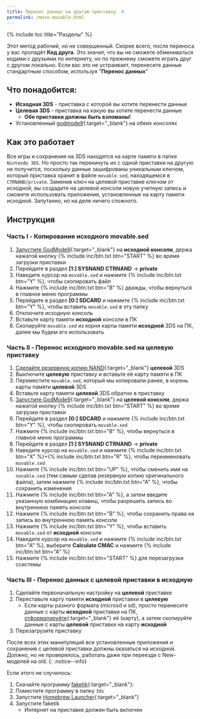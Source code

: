 ```yaml
---
title: Перенос данных на другую приставку  #
permalink: /move-movable.html
---
```

{% include toc title="Разделы" %}

Этот метод рабочий, но не совершенный. Скорее всего, после переноса у вас пропадёт **Код друга**. Это значит, что вы не сможете обмениваться кодами с друзьями по интернету, но по прежнему сможете играть друг с другом локально. Если вас это не устраивает, перенесите данные стандартным способом, используя "**Перенос данных**"

## Что понадобится: 

- **Исходная 3DS** - приставка с которой вы хотите перенести данные
- **Целевая 3DS** - приставка на какую вы хотите перенести данные
	- **Обе приставки должны быть взломаны!** 
- Установленный [godmode9](/godmode9-usage#установка-или-обновление-godmode9){:target="_blank"} на обеих консолях

## Как это работает

Все игры и сохранения на 3DS находятся на карте памяти в папке `Nintendo 3DS`. Но просто так перекинуть их с одной приставки на другую не получится, поскольку данные зашифрованы уникальным ключом, который приставка хранит в файле `movable.sed`, находящемся в `CTRNAND/private`. Заменив ключ на целевой приставке ключом от исходной, вы создадите на целевой консоли новую учетную запись и сможете использовать приложения, установленные на карту памяти исходной. Запутанно, но на деле ничего сложного. 

## Инструкция 

### Часть I - Копирование исходного movable.sed

1. [Запустите GodMode9](/godmode9-usage#запуск-godmode9){:target="_blank"} на **исходной консоли**, держа нажатой кнопку {% include inc/btn.txt btn="START" %} во время загрузки приставки
1. Перейдите в раздел **[1:] SYSNAND CTRNAND** -> **private** 
1. Наведите курсор на `movable.sed` и нажмите {% include inc/btn.txt btn="Y" %}, чтобы скопировать файл
1. Нажмите {% include inc/btn.txt btn="B" %} дважды, чтобы вернуться в главное меню программы
1. Перейдите в раздел **[0:] SDCARD** и нажмите {% include inc/btn.txt btn="Y" %}, чтобы вставить `movable.sed` в эту папку
1. Отключите исходную консоль 
1. Вставьте карту памяти **исходной** консоли в ПК
1. Скопируйте `movable.sed` из корня карты памяти **исходной** 3DS на ПК, далее мы будем его использовать 

### Часть II - Перенос исходного movable.sed на целевую приставку 

1. [Сделайте резервную копию NAND](godmode9-usage#создание-резервной-копии-бекап-sysnand){:target="_blank"} **целевой** 3DS
1. Выключите **целевую** приставку и вставьте её карту памяти в ПК 
1. Переместите `movable.sed`, который мы копировали ранее, в корень карты памяти **целевой** 3DS
1. Вставьте карту памяти **целевой** 3DS обратно в приставку 
1. [Запустите GodMode9](/godmode9-usage#запуск-godmode9){:target="_blank"} на **целевой консоли**, держа нажатой кнопку {% include inc/btn.txt btn="START" %} во время загрузки приставки
1. Перейдите в раздел **[0:] SDCARD** и нажмите {% include inc/btn.txt btn="Y" %}, чтобы скопировать `movable.sed`
1. Нажмите {% include inc/btn.txt btn="B" %}, чтобы вернуться в главное меню программы
1. Перейдите в раздел **[1:] SYSNAND CTRNAND** -> **private** 
1. Наведите курсор на `movable.sed` и нажмите {% include inc/btn.txt btn="X" %}+{% include inc/btn.txt btn="R" %}, чтобы переименовать `movable.sed`
1. Нажмите {% include inc/btn.txt btn="UP" %}, чтобы сменить имя на `novable.sed` (тем самым сделав резервную копию оригинального файла), затем нажмите {% include inc/btn.txt btn="A" %}, чтобы сохранить изменения
1. Нажмите {% include inc/btn.txt btn="A" %}, а затем введите указанную комбинацию клавиш, чтобы разрешить запись во внутреннюю память консоли 
1. Нажмите {% include inc/btn.txt btn="B" %}, чтобы сохранить права на запись во внутреннюю память консоли
1. Нажмите {% include inc/btn.txt btn="Y" %}, чтобы вставить `movable.sed` от **исходной** консоли
1. Наведите курсор на `movable.sed` и нажмите {% include inc/btn.txt btn="A" %}, выберите **Calculate CMAC** и нажмите {% include inc/btn.txt btn="A" %}
1. Нажмите {% include inc/btn.txt btn="START" %} для перезагрузки ссистемы

### Часть III - Перенос данных с целевой приставки в исходную

1. Сделайте первоначальную настройку на **целевой** приставке
1. Переставьте карту памяти **исходной** приставки в **целевую**
	* Если карты разного формата (microsd и sd), просто перенесите данные с карты **исходной** приставки на ПК, [отформатируйте](clean_sd#ii-форматирование-sd-карты){:target="_blank"} её (карту), а затем скопируйте данные с карты **целевой** приставки на карту **исходной**
1. Перезагрузите приставку

После всех этих манипуляций все установленные приложения и сохранения с целевой приставки должны оказаться на исходной. Должно, но не проверялось, работать даже при переезде с New-моделей на old. 
{: .notice--info}

Если этого не случилось: 
1. Скачайте программу [faketik](https://github.com/ihaveamac/faketik/releases/latest){:target="_blank"}:
1. Поместите программу в папку `3ds`
1. Запустите [Homebrew Launcher](launch-hbl){:target="_blank"}
1. Запустите faketik 
	* Интернет на приставке должен быть включен 